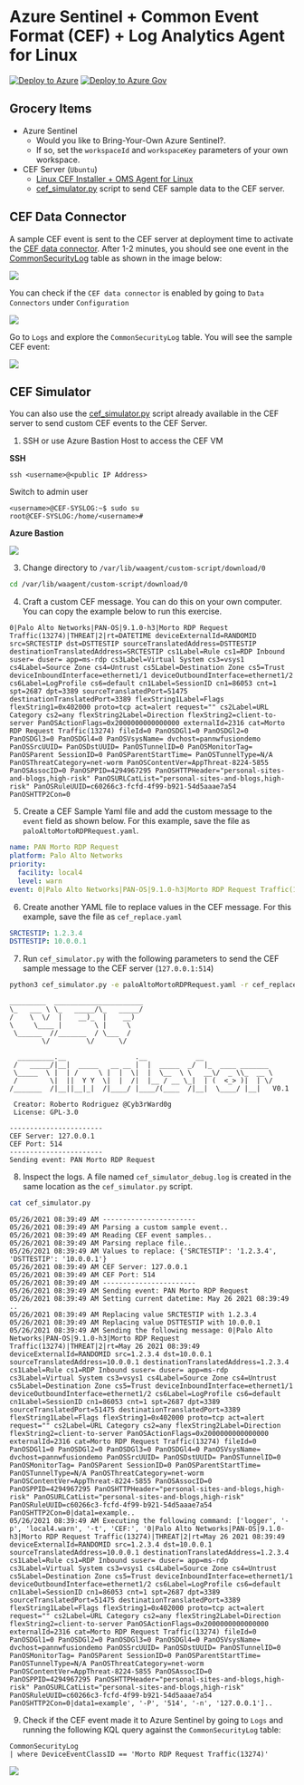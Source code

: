 # Azure Sentinel + Common Event Format (CEF) + Log Analytics Agent for Linux

[![Deploy to Azure](https://aka.ms/deploytoazurebutton)](https://portal.azure.com/#create/Microsoft.Template/uri/https%3A%2F%2Fraw.githubusercontent.com%2FOTRF%2FAzure-Sentinel2Go%2Fmaster%2Fgrocery-list%2FCEF-Log-Analytics-Agent%2Fazuredeploy.json)
[![Deploy to Azure Gov](https://aka.ms/deploytoazuregovbutton)](https://portal.azure.us/#create/Microsoft.Template/uri/https%3A%2F%2Fraw.githubusercontent.com%2FOTRF%2FAzure-Sentinel2Go%2Fmaster%2Fgrocery-list%2FCEF-Log-Analytics-Agent%2Fazuredeploy.json)

## Grocery Items

* Azure Sentinel
    * Would you like to Bring-Your-Own Azure Sentinel?.
    * If so, set the `workspaceId` and `workspaceKey` parameters of your own workspace.
* CEF Server (`Ubuntu`)
    * [Linux CEF Installer + OMS Agent for Linux](https://raw.githubusercontent.com/Azure/Azure-Sentinel/master/DataConnectors/CEF/cef_installer.py)
    * [cef_simulator.py](https://github.com/OTRF/Blacksmith/blob/master/templates/azure/CEF-Log-Analytics-Agent/scripts/cef_simulator.py) script to send CEF sample data to the CEF server.

## CEF Data Connector
A sample CEF event is sent to the CEF server at deployment time to activate the [CEF data connector](https://docs.microsoft.com/en-us/azure/sentinel/connect-common-event-format).
After 1-2 minutes, you should see one event in the [CommonSecurityLog](https://docs.microsoft.com/en-us/azure/azure-monitor/reference/tables/commonsecuritylog) table as shown in the image below:

![](../../resources/images/cef-log-analytics-agent_01_azure_sentinel.PNG)

You can check if the `CEF data connector` is enabled by going to `Data Connectors` under `Configuration`

![](../../resources/images/cef-log-analytics-agent_02_cef_data_connector.PNG)

Go to `Logs` and explore the `CommonSecurityLog` table. You will see the sample CEF event:

![](../../resources/images/cef-log-analytics-agent_03_sample_cef_event.PNG)

## CEF Simulator

You can also use the [cef_simulator.py](https://github.com/OTRF/Blacksmith/blob/master/templates/azure/CEF-Log-Analytics-Agent/scripts/cef_simulator.py) script already available in the CEF server to send custom CEF events to the CEF Server.

1. SSH or use Azure Bastion Host to access the CEF VM

**SSH**
```
ssh <username>@<public IP Address>
```

Switch to admin user

```
<username>@CEF-SYSLOG:~$ sudo su
root@CEF-SYSLOG:/home/<username>#
```

**Azure Bastion**

![](../../resources/images/cef-log-analytics-agent_04_cef_azure_bastion.png)

3. Change directory to `/var/lib/waagent/custom-script/download/0`

```bash
cd /var/lib/waagent/custom-script/download/0
```

4. Craft a custom CEF message. You can do this on your own computer. You can copy the example below to run this exercise.

```
0|Palo Alto Networks|PAN-OS|9.1.0-h3|Morto RDP Request Traffic(13274)|THREAT|2|rt=DATETIME deviceExternalId=RANDOMID src=SRCTESTIP dst=DSTTESTIP sourceTranslatedAddress=DSTTESTIP destinationTranslatedAddress=SRCTESTIP cs1Label=Rule cs1=RDP Inbound suser= duser= app=ms-rdp cs3Label=Virtual System cs3=vsys1 cs4Label=Source Zone cs4=Untrust cs5Label=Destination Zone cs5=Trust deviceInboundInterface=ethernet1/1 deviceOutboundInterface=ethernet1/2 cs6Label=LogProfile cs6=default cn1Label=SessionID cn1=86053 cnt=1 spt=2687 dpt=3389 sourceTranslatedPort=51475 destinationTranslatedPort=3389 flexString1Label=Flags flexString1=0x402000 proto=tcp act=alert request="" cs2Label=URL Category cs2=any flexString2Label=Direction flexString2=client-to-server PanOSActionFlags=0x2000000000000000 externalId=2316 cat=Morto RDP Request Traffic(13274) fileId=0 PanOSDGl1=0 PanOSDGl2=0 PanOSDGl3=0 PanOSDGl4=0 PanOSVsysName= dvchost=pannwfusiondemo PanOSSrcUUID= PanOSDstUUID= PanOSTunnelID=0 PanOSMonitorTag= PanOSParent SessionID=0 PanOSParentStartTime= PanOSTunnelType=N/A PanOSThreatCategory=net-worm PanOSContentVer=AppThreat-8224-5855 PanOSAssocID=0 PanOSPPID=4294967295 PanOSHTTPHeader="personal-sites-and-blogs,high-risk" PanOSURLCatList="personal-sites-and-blogs,high-risk" PanOSRuleUUID=c60266c3-fcfd-4f99-b921-54d5aaae7a54 PanOSHTTP2Con=0
```

5. Create a CEF Sample Yaml file and add the custom message to the `event` field as shown below. For this example, save the file as `paloAltoMortoRDPRequest.yaml`.

```Yaml
name: PAN Morto RDP Request
platform: Palo Alto Networks
priority:
  facility: local4
  level: warn
event: 0|Palo Alto Networks|PAN-OS|9.1.0-h3|Morto RDP Request Traffic(13274)|THREAT|2|rt=DATETIME deviceExternalId=RANDOMID src=SRCTESTIP dst=DSTTESTIP sourceTranslatedAddress=DSTTESTIP destinationTranslatedAddress=SRCTESTIP cs1Label=Rule cs1=RDP Inbound suser= duser= app=ms-rdp cs3Label=Virtual System cs3=vsys1 cs4Label=Source Zone cs4=Untrust cs5Label=Destination Zone cs5=Trust deviceInboundInterface=ethernet1/1 deviceOutboundInterface=ethernet1/2 cs6Label=LogProfile cs6=default cn1Label=SessionID cn1=86053 cnt=1 spt=2687 dpt=3389 sourceTranslatedPort=51475 destinationTranslatedPort=3389 flexString1Label=Flags flexString1=0x402000 proto=tcp act=alert request="" cs2Label=URL Category cs2=any flexString2Label=Direction flexString2=client-to-server PanOSActionFlags=0x2000000000000000 externalId=2316 cat=Morto RDP Request Traffic(13274) fileId=0 PanOSDGl1=0 PanOSDGl2=0 PanOSDGl3=0 PanOSDGl4=0 PanOSVsysName= dvchost=pannwfusiondemo PanOSSrcUUID= PanOSDstUUID= PanOSTunnelID=0 PanOSMonitorTag= PanOSParent SessionID=0 PanOSParentStartTime= PanOSTunnelType=N/A PanOSThreatCategory=net-worm PanOSContentVer=AppThreat-8224-5855 PanOSAssocID=0 PanOSPPID=4294967295 PanOSHTTPHeader="personal-sites-and-blogs,high-risk" PanOSURLCatList="personal-sites-and-blogs,high-risk" PanOSRuleUUID=c60266c3-fcfd-4f99-b921-54d5aaae7a54 PanOSHTTP2Con=0
```

6. Create another YAML file to replace values in the CEF message. For this example, save the file as `cef_replace.yaml`

```Yaml
SRCTESTIP: 1.2.3.4
DSTTESTIP: 10.0.0.1
```

7. Run `cef_simulator.py` with the following parameters to send the CEF sample message to the CEF server (`127.0.0.1:514`)

```bash
python3 cef_simulator.py -e paloAltoMortoRDPRequest.yaml -r cef_replace.yaml --debug
```

```
_________  ______________________
\_   ___ \ \_   _____/\_   _____/
/    \  \/  |    __)_  |    __)
\     \____ |        \ |     \
 \______  //_______  / \___  /
        \/         \/      \/

  _________.__                 .__            __
 /   _____/|__|  _____   __ __ |  |  _____  _/  |_  ____ _______
 \_____  \ |  | /     \ |  |  \|  |  \__  \ \   __\/  _ \\_  __ \
 /        \|  ||  Y Y  \|  |  /|  |__ / __ \_|  | (  <_> )|  | \/
/_______  /|__||__|_|  /|____/ |____/(____  /|__|  \____/ |__|   V0.1

 Creator: Roberto Rodriguez @Cyb3rWard0g
 License: GPL-3.0

-----------------------
CEF Server: 127.0.0.1
CEF Port: 514
-----------------------
Sending event: PAN Morto RDP Request

```

8. Inspect the logs. A file named `cef_simulator_debug.log` is created in the same location as the `cef_simulator.py` script.

```bash
cat cef_simulator.py
```

```
05/26/2021 08:39:49 AM -----------------------
05/26/2021 08:39:49 AM Parsing a custom sample event..
05/26/2021 08:39:49 AM Reading CEF event samples..
05/26/2021 08:39:49 AM Parsing replace file..
05/26/2021 08:39:49 AM Values to replace: {'SRCTESTIP': '1.2.3.4', 'DSTTESTIP': '10.0.0.1'}
05/26/2021 08:39:49 AM CEF Server: 127.0.0.1
05/26/2021 08:39:49 AM CEF Port: 514
05/26/2021 08:39:49 AM -----------------------
05/26/2021 08:39:49 AM Sending event: PAN Morto RDP Request
05/26/2021 08:39:49 AM Setting current datetime: May 26 2021 08:39:49 ..
05/26/2021 08:39:49 AM Replacing value SRCTESTIP with 1.2.3.4
05/26/2021 08:39:49 AM Replacing value DSTTESTIP with 10.0.0.1
05/26/2021 08:39:49 AM Sending the following message: 0|Palo Alto Networks|PAN-OS|9.1.0-h3|Morto RDP Request Traffic(13274)|THREAT|2|rt=May 26 2021 08:39:49  deviceExternalId=RANDOMID src=1.2.3.4 dst=10.0.0.1 sourceTranslatedAddress=10.0.0.1 destinationTranslatedAddress=1.2.3.4 cs1Label=Rule cs1=RDP Inbound suser= duser= app=ms-rdp cs3Label=Virtual System cs3=vsys1 cs4Label=Source Zone cs4=Untrust cs5Label=Destination Zone cs5=Trust deviceInboundInterface=ethernet1/1 deviceOutboundInterface=ethernet1/2 cs6Label=LogProfile cs6=default cn1Label=SessionID cn1=86053 cnt=1 spt=2687 dpt=3389 sourceTranslatedPort=51475 destinationTranslatedPort=3389 flexString1Label=Flags flexString1=0x402000 proto=tcp act=alert request="" cs2Label=URL Category cs2=any flexString2Label=Direction flexString2=client-to-server PanOSActionFlags=0x2000000000000000 externalId=2316 cat=Morto RDP Request Traffic(13274) fileId=0 PanOSDGl1=0 PanOSDGl2=0 PanOSDGl3=0 PanOSDGl4=0 PanOSVsysName= dvchost=pannwfusiondemo PanOSSrcUUID= PanOSDstUUID= PanOSTunnelID=0 PanOSMonitorTag= PanOSParent SessionID=0 PanOSParentStartTime= PanOSTunnelType=N/A PanOSThreatCategory=net-worm PanOSContentVer=AppThreat-8224-5855 PanOSAssocID=0 PanOSPPID=4294967295 PanOSHTTPHeader="personal-sites-and-blogs,high-risk" PanOSURLCatList="personal-sites-and-blogs,high-risk" PanOSRuleUUID=c60266c3-fcfd-4f99-b921-54d5aaae7a54 PanOSHTTP2Con=0|data1=example..
05/26/2021 08:39:49 AM Executing the following command: ['logger', '-p', 'local4.warn', '-t', 'CEF:', '0|Palo Alto Networks|PAN-OS|9.1.0-h3|Morto RDP Request Traffic(13274)|THREAT|2|rt=May 26 2021 08:39:49  deviceExternalId=RANDOMID src=1.2.3.4 dst=10.0.0.1 sourceTranslatedAddress=10.0.0.1 destinationTranslatedAddress=1.2.3.4 cs1Label=Rule cs1=RDP Inbound suser= duser= app=ms-rdp cs3Label=Virtual System cs3=vsys1 cs4Label=Source Zone cs4=Untrust cs5Label=Destination Zone cs5=Trust deviceInboundInterface=ethernet1/1 deviceOutboundInterface=ethernet1/2 cs6Label=LogProfile cs6=default cn1Label=SessionID cn1=86053 cnt=1 spt=2687 dpt=3389 sourceTranslatedPort=51475 destinationTranslatedPort=3389 flexString1Label=Flags flexString1=0x402000 proto=tcp act=alert request="" cs2Label=URL Category cs2=any flexString2Label=Direction flexString2=client-to-server PanOSActionFlags=0x2000000000000000 externalId=2316 cat=Morto RDP Request Traffic(13274) fileId=0 PanOSDGl1=0 PanOSDGl2=0 PanOSDGl3=0 PanOSDGl4=0 PanOSVsysName= dvchost=pannwfusiondemo PanOSSrcUUID= PanOSDstUUID= PanOSTunnelID=0 PanOSMonitorTag= PanOSParent SessionID=0 PanOSParentStartTime= PanOSTunnelType=N/A PanOSThreatCategory=net-worm PanOSContentVer=AppThreat-8224-5855 PanOSAssocID=0 PanOSPPID=4294967295 PanOSHTTPHeader="personal-sites-and-blogs,high-risk" PanOSURLCatList="personal-sites-and-blogs,high-risk" PanOSRuleUUID=c60266c3-fcfd-4f99-b921-54d5aaae7a54 PanOSHTTP2Con=0|data1=example', '-P', '514', '-n', '127.0.0.1']..
```

9. Check if the CEF event made it to Azure Sentinel by going to `Logs` and running the following KQL query against the `CommonSecurityLog` table:

```
CommonSecurityLog 
| where DeviceEventClassID == 'Morto RDP Request Traffic(13274)'
```

![](../../resources/images/cef-log-analytics-agent_05_custom_cef_event.PNG)